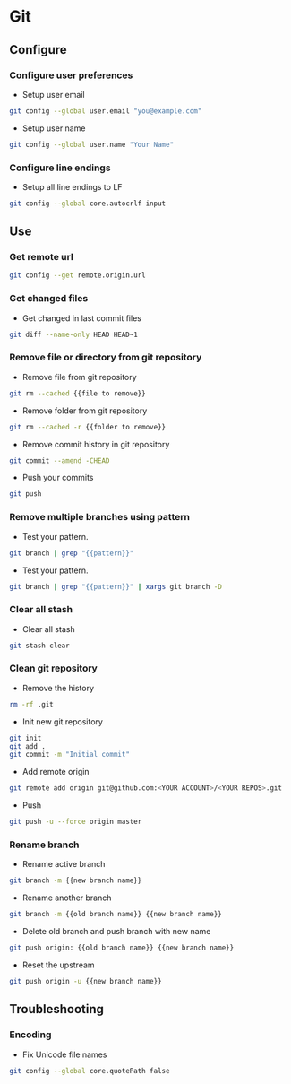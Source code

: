 # Git

## Configure

### Configure user preferences

- Setup user email

```bash
git config --global user.email "you@example.com"
```

- Setup user name

```bash
git config --global user.name "Your Name"
```

### Configure line endings

- Setup all line endings to LF

```bash
git config --global core.autocrlf input
```

## Use

### Get remote url

```bash
git config --get remote.origin.url
```

### Get changed files

- Get changed in last commit files

```bash
git diff --name-only HEAD HEAD~1
```

### Remove file or directory from git repository

- Remove file from git repository

```bash
git rm --cached {{file to remove}}
```

- Remove folder from git repository

```bash
git rm --cached -r {{folder to remove}}
```

- Remove commit history in git repository

```bash
git commit --amend -CHEAD
```

- Push your commits

```bash
git push
```

### Remove multiple branches using pattern

- Test your pattern.

```bash
git branch | grep "{{pattern}}"
```

- Test your pattern.

```bash
git branch | grep "{{pattern}}" | xargs git branch -D
```

### Clear all stash

- Clear all stash

```bash
git stash clear
```

### Clean git repository

- Remove the history

```bash
rm -rf .git
```

- Init new git repository

```bash
git init
git add .
git commit -m "Initial commit"
```

- Add remote origin

```bash
git remote add origin git@github.com:<YOUR ACCOUNT>/<YOUR REPOS>.git
```

- Push

```bash
git push -u --force origin master
```

### Rename branch

- Rename active branch

```bash
git branch -m {{new branch name}}
```

- Rename another branch

```bash
git branch -m {{old branch name}} {{new branch name}}
```

- Delete old branch and push branch with new name

```bash
git push origin: {{old branch name}} {{new branch name}}
```

- Reset the upstream

```bash
git push origin -u {{new branch name}}
```

## Troubleshooting

### Encoding

- Fix Unicode file names

```bash
git config --global core.quotePath false
```
